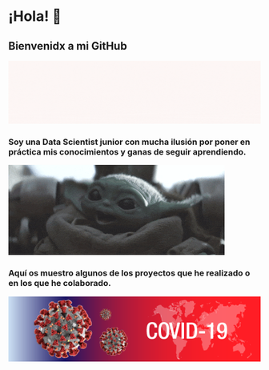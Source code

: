 # ¡Hola! 👋
## Bienvenidx a mi GitHub
<img src="https://github.com/CristiDatas/DataScience/blob/master/others/git_images/%40CristiDatas.gif">

### Soy una Data Scientist junior con mucha ilusión por poner en práctica mis conocimientos y ganas de seguir aprendiendo.

<img src="https://github.com/CristiDatas/DataScience/blob/master/others/git_images/baby_yoda.gif">

### Aquí os muestro algunos de los proyectos que he realizado o en los que he colaborado.


[![Proyecto grupal agosto 2020: Covid 19](https://github.com/CristiDatas/08_2020_grupal_covid/blob/main/resources/images/covid.png "Proyecto grupal agosto 2020: Covid 19")](https://github.com/CristiDatas/08_2020_grupal_covid "Proyecto grupal agosto 2020: Covid 19")




<!--
# ¡Hola! 👋





<img src="https://diocesanos.es/blogs/equipotic/wp-content/uploads/sites/2/2020/06/banner_1_opt2.gif">

<p>&nbsp;</p>
<p><a href="https://github.com/CristiDatas/heroku_mental_gym/blob/main/api.py" title="API mental gym">API</a></p>






**CristiDatas/CristiDatas** is a ✨ _special_ ✨ repository because its `README.md` (this file) appears on your GitHub profile.

Here are some ideas to get you started:

- 🔭 I’m currently working on ...
- 🌱 I’m currently learning ...
- 👯 I’m looking to collaborate on ...
- 🤔 I’m looking for help with ...
- 💬 Ask me about ...
- 📫 How to reach me: ...
- 😄 Pronouns: ...
- ⚡ Fun fact: ...
-->
